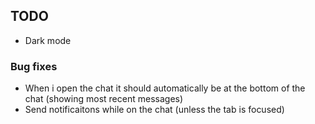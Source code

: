 ## TODO

- Dark mode

### Bug fixes
- When i open the chat it should automatically be at the bottom of the chat (showing most recent messages)
- Send notificaitons while on the chat (unless the tab is focused)
